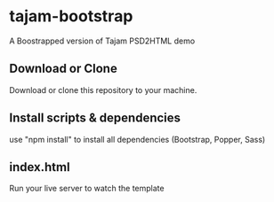 # tajam-bootstrap
A Boostrapped version of Tajam PSD2HTML demo

## Download or Clone
Download or clone this repository to your machine.

## Install scripts & dependencies
use "npm install" to install all dependencies (Bootstrap, Popper, Sass)

## index.html
Run your live server to watch the template

